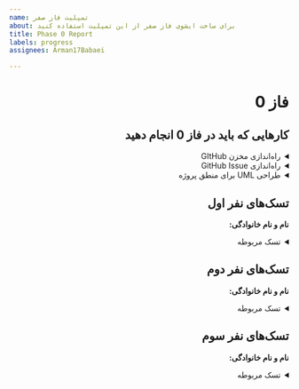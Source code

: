 ```yaml
---
name: تمپلیت فاز صفر
about: برای ساخت ایشوی فاز صفر از این تمپلیت استفاده کنید
title: Phase 0 Report
labels: progress
assignees: Arman17Babaei

---
```


<div dir="rtl" align='right'>

# فاز 0

## کارهایی که باید در فاز 0 انجام دهید

<details>
  <summary>راه‌اندازی مخزن GItHub</summary>

  <div dir="ltr" align='right'>

1. [ ] شروع نشده
2. [ ] در حال انجام
3. [ ] تمام شده

  </div>
</details>

<details>
  <summary>راه‌اندازی GitHub Issue</summary>

  <div  dir="ltr" align='right'>

1. [ ] شروع نشده
2. [ ] در حال انجام
3. [ ] تمام شده
   </div>

</details>

<details>
  <summary>طراحی UML برای منطق پروژه</summary>

  <div  dir="ltr" align='right'>

1. [ ] شروع نشده
2. [ ] در حال انجام
3. [ ] تمام شده
   </div>

</details>

## تسک‌های نفر اول

**نام و نام خانوادگی:**
<details>
  <summary>تسک مربوطه</summary>

  <div dir="ltr" align='right'>

1. [ ] شروع نشده
2. [ ] در حال انجام
3. [ ] تمام شده

  </div>
</details>

## تسک‌های نفر دوم

**نام و نام خانوادگی:**
<details>
  <summary>تسک مربوطه</summary>

  <div dir="ltr" align='right'>

1. [ ] شروع نشده
2. [ ] در حال انجام
3. [ ] تمام شده

  </div>
</details>

## تسک‌های نفر سوم

**نام و نام خانوادگی:**
<details>
  <summary>تسک مربوطه</summary>

  <div dir="ltr" align='right'>

1. [ ] شروع نشده
2. [ ] در حال انجام
3. [ ] تمام شده

  </div>
</details>
</div>